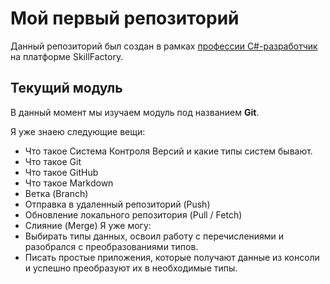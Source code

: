 # Мой первый репозиторий

Данный репозиторий был создан в рамках [профессии C#-разработчик](https://skillfactory.ru/csharp) на платформе SkillFactory.

## Текущий модуль
В данный момент мы изучаем модуль под названием **Git**.

Я уже знаею следующие вещи:
* Что такое Система Контроля Версий и какие типы систем бывают.
* Что такое Git
* Что такое GitHub
* Что такое Markdown
* Ветка (Branch)
* Отправка в удаленный репозиторий (Push)
* Обновление локального репозитория (Pull / Fetch)
* Слияние (Merge)
Я уже могу:
* Выбирать типы данных, освоил работу с перечислениями и разобрался с преобразованиями типов.
* Писать простые приложения, которые получают данные из консоли и успешно преобразуют их в необходимые типы.
